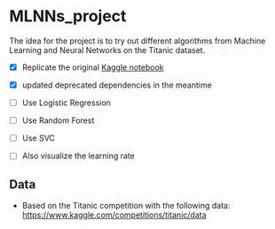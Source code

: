 # MLNNs_project

The idea for the project is to try out different algorithms from Machine Learning and Neural Networks on the Titanic dataset.

- [x] Replicate the original [Kaggle notebook](https://www.kaggle.com/code/jamesleslie/titanic-neural-network-for-beginners/notebook)
- [x] updated deprecated dependencies in the meantime
- [ ] Use Logistic Regression
- [ ] Use Random Forest
- [ ] Use SVC
- [ ] Also visualize the learning rate


## Data

- Based on the Titanic competition with the following data: https://www.kaggle.com/competitions/titanic/data
